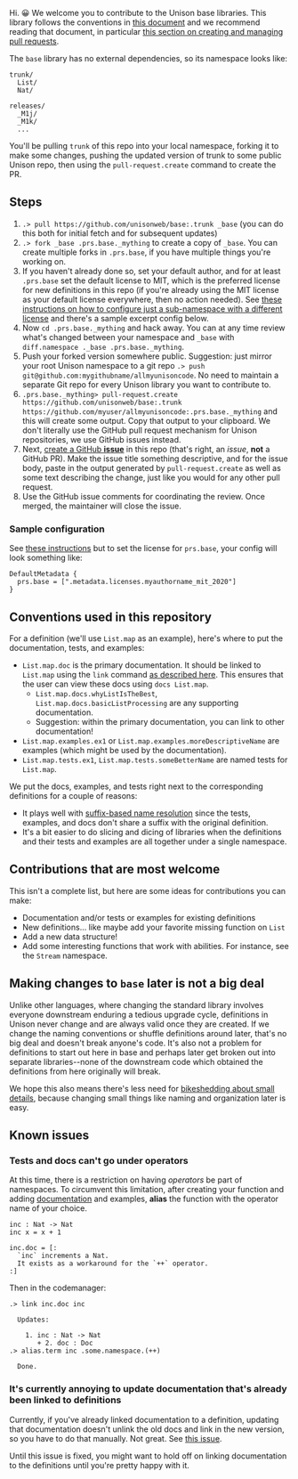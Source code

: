 Hi. 😀 We welcome you to contribute to the Unison base libraries. This library follows the conventions in [this document](https://www.unisonweb.org/docs/codebase-organization/) and we recommend reading that document, in particular [this section on creating and managing pull requests](https://www.unisonweb.org/docs/codebase-organization/#day-to-day-development-creating-and-merging-pull-requests). 

The `base` library has no external dependencies, so its namespace looks like:

```
trunk/
  List/
  Nat/

releases/
  _M1j/
  _M1k/
  ...
```

You'll be pulling `trunk` of this repo into your local namespace, forking it to make some changes, pushing the updated version of trunk to some public Unison repo, then using the `pull-request.create` command to create the PR.

## Steps

1. `.> pull https://github.com/unisonweb/base:.trunk _base` (you can do this both for initial fetch and for subsequent updates)
2. `.> fork _base .prs.base._mything` to create a copy of `_base`. You can create multiple forks in `.prs.base`, if you have multiple things you're working on.
3. If you haven't already done so, set your default author, and for at least `.prs.base` set the default license to MIT, which is the preferred license for new definitions in this repo (if you're already using the MIT license as your default license everywhere, then no action needed). See [these instructions on how to configure just a sub-namespace with a different license](https://www.unisonweb.org/docs/configuration/#setting-default-metadata-like-license-and-author) and there's a sample excerpt config below.
4. Now `cd .prs.base._mything` and hack away. You can at any time review what's changed between your namespace and `_base` with `diff.namespace ._base .prs.base._mything`.
5. Push your forked version somewhere public. Suggestion: just mirror your root Unison namespace to a git repo `.> push git@github.com:mygithubname/allmyunisoncode`. No need to maintain a separate Git repo for every Unison library you want to contribute to.
6. `.prs.base._mything> pull-request.create https://github.com/unisonweb/base:.trunk https://github.com/myuser/allmyunisoncode:.prs.base._mything` and this will create some output. Copy that output to your clipboard. We don't literally use the GitHub pull request mechanism for Unison repositories, we use GitHub issues instead.
7. Next, [create a GitHub __issue__](https://github.com/unisonweb/base/issues/new?template=unison-pull-request-template.md) in this repo (that's right, an _issue_, __not__ a GitHub PR). Make the issue title something descriptive, and for the issue body, paste in the output generated by `pull-request.create` as well as some text describing the change, just like you would for any other pull request.
8. Use the GitHub issue comments for coordinating the review. Once merged, the maintainer will close the issue.

### Sample configuration

See [these instructions](https://www.unisonweb.org/docs/configuration/#setting-default-metadata-like-license-and-author) but to set the license for `prs.base`, your config will look something like:

```
DefaultMetadata {
  prs.base = [".metadata.licenses.myauthorname_mit_2020"]
}
```

## Conventions used in this repository

For a definition (we'll use `List.map` as an example), here's where to put the documentation, tests, and examples:

* `List.map.doc` is the primary documentation. It should be linked to `List.map` using the `link` command [as described here](https://www.unisonweb.org/docs/documentation). This ensures that the user can view these docs using `docs List.map`.
  * `List.map.docs.whyListIsTheBest`, `List.map.docs.basicListProcessing` are any supporting documentation.
  * Suggestion: within the primary documentation, you can link to other documentation!
* `List.map.examples.ex1` or `List.map.examples.moreDescriptiveName` are examples (which might be used by the documentation).
* `List.map.tests.ex1`, `List.map.tests.someBetterName` are named tests for `List.map`.

We put the docs, examples, and tests right next to the corresponding definitions for a couple of reasons:

* It plays well with [suffix-based name resolution](https://www.unisonweb.org/docs/language-reference/#suffix-based-name-resolution) since the tests, examples, and docs don't share a suffix with the original definition.
* It's a bit easier to do slicing and dicing of libraries when the definitions and their tests and examples are all together under a single namespace.

## Contributions that are most welcome

This isn't a complete list, but here are some ideas for contributions you can make:

* Documentation and/or tests or examples for existing definitions
* New definitions... like maybe add your favorite missing function on `List`
* Add a new data structure!
* Add some interesting functions that work with abilities. For instance, see the `Stream` namespace.

## Making changes to `base` later is not a big deal

Unlike other languages, where changing the standard library involves everyone downstream enduring a tedious upgrade cycle, definitions in Unison never change and are always valid once they are created. If we change the naming conventions or shuffle definitions around later, that's no big deal and doesn't break anyone's code. It's also not a problem for definitions to start out here in base and perhaps later get broken out into separate libraries--none of the downstream code which obtained the definitions from here originally will break.

We hope this also means there's less need for [bikeshedding about small details](https://en.wikipedia.org/wiki/Law_of_triviality), because changing small things like naming and organization later is easy.

## Known issues

### Tests and docs can't go under operators

At this time, there is a restriction on having *operators* be part of namespaces. To circumvent this limitation, after creating your function and adding [documentation](https://www.unisonweb.org/docs/documentation/) and examples, **alias** the function with the operator name of your choice.
```
inc : Nat -> Nat
inc x = x + 1

inc.doc = [:
  `inc` increments a Nat.
  It exists as a workaround for the `++` operator.
:]
```
Then in the codemanager:
```
.> link inc.doc inc

  Updates:
  
    1. inc : Nat -> Nat
       + 2. doc : Doc
.> alias.term inc .some.namespace.(++)

  Done.
```

### It's currently annoying to update documentation that's already been linked to definitions

Currently, if you've already linked documentation to a definition, updating that documentation doesn't unlink the old docs and link in the new version, so you have to do that manually. Not great. See [this issue](https://github.com/unisonweb/unison/issues/1497).

Until this issue is fixed, you might want to hold off on linking documentation to the definitions until you're pretty happy with it.
